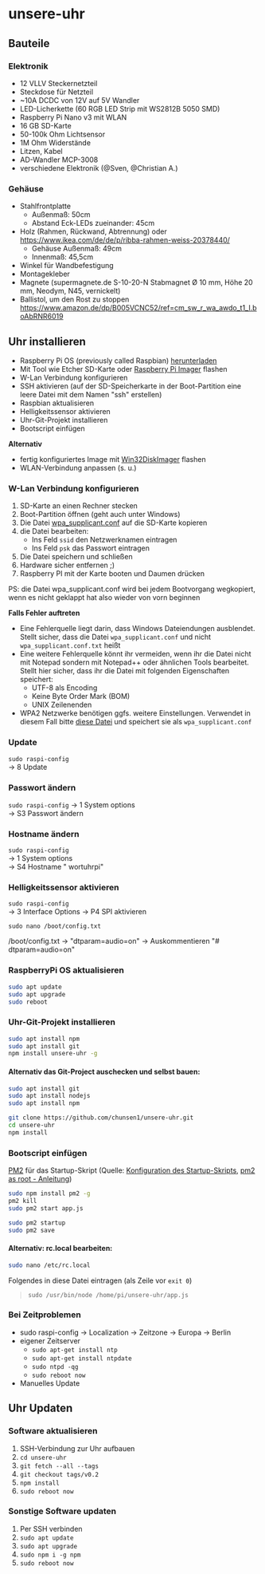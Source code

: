 # unsere-uhr

## Bauteile

### Elektronik

* 12 VLLV Steckernetzteil
* Steckdose für Netzteil
* ~10A DCDC von 12V auf 5V Wandler
* LED-Licherkette (60 RGB LED Strip mit WS2812B 5050 SMD)
* Raspberry Pi Nano v3 mit WLAN
* 16 GB SD-Karte
* 50-100k Ohm Lichtsensor
* 1M Ohm Widerstände
* Litzen, Kabel
* AD-Wandler MCP-3008
* verschiedene Elektronik (@Sven, @Christian A.)

### Gehäuse

* Stahlfrontplatte
  * Außenmaß: 50cm
  * Abstand Eck-LEDs zueinander: 45cm
* Holz (Rahmen, Rückwand, Abtrennung) oder https://www.ikea.com/de/de/p/ribba-rahmen-weiss-20378440/
  * Gehäuse Außenmaß: 49cm
  * Innenmaß: 45,5cm
* Winkel für Wandbefestigung
* Montagekleber
* Magnete (supermagnete.de S-10-20-N Stabmagnet Ø 10 mm, Höhe 20 mm, Neodym, N45, vernickelt)
* Ballistol, um den Rost zu stoppen https://www.amazon.de/dp/B005VCNC52/ref=cm_sw_r_wa_awdo_t1_I.boAbRNR6019

## Uhr installieren

* Raspberry Pi OS (previously called Raspbian) [herunterladen](https://www.raspberrypi.org/downloads/raspberry-pi-os/)
* Mit Tool wie Etcher SD-Karte oder [Raspberry Pi Imager](https://www.raspberrypi.org/downloads/) flashen
* W-Lan Verbindung konfigurieren
* SSH aktivieren (auf der SD-Speicherkarte in der Boot-Partition eine leere Datei mit dem Namen "ssh" erstellen)
* Raspbian aktualisieren 
* Helligkeitssensor aktivieren
* Uhr-Git-Projekt installieren
* Bootscript einfügen

__Alternativ__  
* fertig konfiguriertes Image mit [Win32DiskImager](https://www.heise.de/download/product/win32-disk-imager-92033) flashen
* WLAN-Verbindung anpassen (s. u.)

### W-Lan Verbindung konfigurieren
1. SD-Karte an einen Rechner stecken
2. Boot-Partition öffnen (geht auch unter Windows)
3. Die Datei [wpa_supplicant.conf](https://github.com/chunsen1/unsere-uhr/blob/master/documentation/etc/wpa_supplicant.conf) auf die SD-Karte kopieren
4. die Datei bearbeiten:
    * Ins Feld ```ssid``` den Netzwerknamen eintragen
    * Ins Feld ```psk``` das Passwort eintragen
5. Die Datei speichern und schließen
6. Hardware sicher entfernen ;)
7. Raspberry PI mit der Karte booten und Daumen drücken

PS: die Datei wpa_supplicant.conf wird bei jedem Bootvorgang wegkopiert, wenn es nicht geklappt hat also wieder von vorn beginnen

**Falls Fehler auftreten**
* Eine Fehlerquelle liegt darin, dass Windows Dateiendungen ausblendet. Stellt sicher, dass die Datei ```wpa_supplicant.conf``` und nicht ```wpa_supplicant.conf.txt``` heißt
* Eine weitere Fehlerquelle könnt ihr vermeiden, wenn ihr die Datei nicht mit Notepad sondern mit Notepad++ oder ähnlichen Tools bearbeitet. Stellt hier sicher, dass ihr die Datei mit folgenden Eigenschaften speichert:
    * UTF-8 als Encoding
    * Keine Byte Order Mark (BOM)
    * UNIX Zeilenenden
* WPA2 Netzwerke benötigen ggfs. weitere Einstellungen. Verwendet in diesem Fall bitte [diese Datei](documentation/etc/wpa_supplicant.conf2) und speichert sie als ```wpa_supplicant.conf```

### Update
```sudo raspi-config```  
-> 8 Update

### Passwort ändern
```sudo raspi-config``` 
-> 1 System options  
-> S3 Passwort ändern

### Hostname ändern
```sudo raspi-config```  
-> 1 System options  
-> S4 Hostname " wortuhrpi"

### Helligkeitssensor aktivieren
```sudo raspi-config```  
-> 3 Interface Options
-> P4 SPI aktivieren

```
sudo nano /boot/config.txt
```
/boot/config.txt -> "dtparam=audio=on" -> Auskommentieren "# dtparam=audio=on"

### RaspberryPi OS aktualisieren

```bash
sudo apt update
sudo apt upgrade
sudo reboot
```

### Uhr-Git-Projekt installieren

```bash
sudo apt install npm
sudo apt install git
npm install unsere-uhr -g
```
  
#### Alternativ das Git-Project auschecken und selbst bauen:  
```bash
sudo apt install git
sudo apt install nodejs
sudo apt install npm

git clone https://github.com/chunsen1/unsere-uhr.git
cd unsere-uhr
npm install
```

### Bootscript einfügen

[PM2](https://github.com/Unitech/pm2) für das Startup-Skript (Quelle: [Konfiguration des Startup-Skripts](https://pm2.keymetrics.io/docs/usage/startup/), [pm2 as root - Anleitung](https://stackoverflow.com/questions/35105100/start-app-as-root-with-pm2))  

```bash
sudo npm install pm2 -g
pm2 kill
sudo pm2 start app.js

sudo pm2 startup
sudo pm2 save
```

#### Alternativ: rc.local bearbeiten:
```bash
sudo nano /etc/rc.local
```
Folgendes in diese Datei eintragen (als Zeile vor ```exit 0```)

> ```sudo /usr/bin/node /home/pi/unsere-uhr/app.js```

### Bei Zeitproblemen
* sudo raspi-config -> Localization -> Zeitzone -> Europa -> Berlin
* eigener Zeitserver
    * ```sudo apt-get install ntp```
    * ```sudo apt-get install ntpdate```
    * ```sudo ntpd -qg```
    * ```sudo reboot now```
* Manuelles Update

## Uhr Updaten

### Software aktualisieren

1. SSH-Verbindung zur Uhr aufbauen
2. ```cd unsere-uhr```
3. ```git fetch --all --tags```
3. ```git checkout tags/v0.2```
4. ```npm install```
4. ```sudo reboot now```

### Sonstige Software updaten

1. Per SSH verbinden
2. ```sudo apt update```
3. ```sudo apt upgrade```
4. ```sudo npm i -g npm```
5. ```sudo reboot now```
